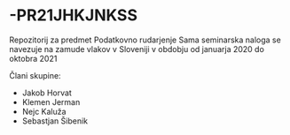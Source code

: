 # -PR21JHKJNKSS
Repozitorij za predmet Podatkovno rudarjenje
Sama seminarska naloga se navezuje na zamude vlakov v Sloveniji v obdobju od januarja 2020 do oktobra 2021

Člani skupine:
- Jakob Horvat
- Klemen Jerman
- Nejc Kaluža
- Sebastjan Šibenik
